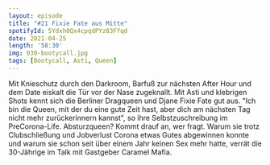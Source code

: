 ```yaml
---
layout: episode
title: "#21 Fixie Fate aus Mitte"
spotifyId: 5Ydxh0Qx4cpqdPYz83Ffqd
date: 2021-04-25
length: '58:30'
img: 030-bootycall.jpg
tags: [Bootycall, Asti, Queen]
---
```

Mit Knieschutz durch den Darkroom, Barfuß zur nächsten After Hour und dem Date eiskalt die Tür vor der Nase zugeknallt. Mit Asti und klebrigen Shots kennt sich die Berliner Dragqueen und Djane Fixie Fate gut aus. "Ich bin die Queen, mit der du eine gute Zeit hast, aber dich am nächsten Tag nicht mehr zurückerinnern kannst", so ihre Selbstzuschreibung im PreCorona-Life. Absturzqueen? Kommt drauf an, wer fragt. Warum sie trotz Clubschließung und Jobverlust Corona etwas Gutes abgewinnen konnte und warum sie schon seit über einem Jahr keinen Sex mehr hatte, verrät die 30-Jährige im Talk mit Gastgeber Caramel Mafia.